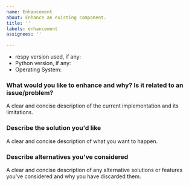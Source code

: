 ```yaml
---
name: Enhancement
about: Enhance an existing component.
title: ''
labels: enhancement
assignees: ''

---
```


* respy version used, if any:
* Python version, if any:
* Operating System:

### What would you like to enhance and why? Is it related to an issue/problem?

A clear and concise description of the current implementation and its limitations.

### Describe the solution you'd like

A clear and concise description of what you want to happen.

### Describe alternatives you've considered

A clear and concise description of any alternative solutions or features you've
considered and why you have discarded them.
